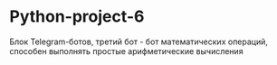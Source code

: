 # Python-project-6
Блок Telegram-ботов, третий бот - бот математических операций, способен выполнять простые арифметические вычисления  
